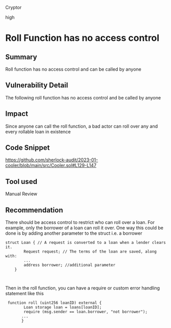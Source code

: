 Cryptor

high

# Roll Function has no access control

## Summary
Roll function has no access control and can be called by anyone

## Vulnerability Detail
The following roll function has no access control and be called by anyone


## Impact
Since anyone can call the roll function, a bad actor can roll over any and every rollable loan in existence 

## Code Snippet
https://github.com/sherlock-audit/2023-01-cooler/blob/main/src/Cooler.sol#L129-L147


## Tool used

Manual Review

## Recommendation
There should be access control to restrict who can roll over a loan. For example, only the borrower of a loan can roll it over.  One way this could be done is by adding another parameter to the struct  i.e. a borrower 
```solidity 
struct Loan { // A request is converted to a loan when a lender clears it.
        Request request; // The terms of the loan are saved, along with:
        ...
        address borrower; //additional parameter
    }



```

Then in the roll function, you can have a require or custom error handling statement like this 

```solidity 
 function roll (uint256 loanID) external {
        Loan storage loan = loans[loanID];
        require (msg.sender == loan.borrower, "not borrower");
       ...
       }
```
